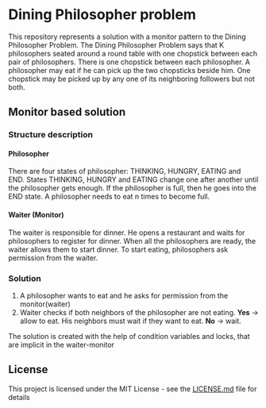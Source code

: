 # Dining Philosopher problem

This repository represents a solution with a monitor pattern to the Dining Philosopher Problem. The Dining Philosopher Problem says that K philosophers seated around a round table with one chopstick between each pair of philosophers. There is one chopstick between each philosopher. A philosopher may eat if he can pick up the two chopsticks beside him. One chopstick may be picked up by any one of its neighboring followers but not both.

## Monitor based solution

### Structure description

#### Philosopher 

There are four states of philosopher: THINKING, HUNGRY, EATING and END.
States THINKING, HUNGRY and EATING change one after another until the philosopher gets enough. If the philosopher is full, then he goes into the END state. 
A philosopher needs to eat n times to become full. 

#### Waiter (Monitor)

The waiter is responsible for dinner. He opens a restaurant and waits for philosophers to register for dinner. When all the philosophers are ready, the waiter allows them to start dinner. To start eating, philosophers ask permission from the waiter.

### Solution

1) A philosopher wants to eat and he asks for permission from the monitor(waiter)
2) Waiter checks if both neighbors of the philosopher are not eating.
  **Yes** -> allow to eat. His neighbors must wait if they want to eat.
  **No** -> wait.

The solution is created with the help of condition variables and locks, that are implicit in the waiter-monitor

## License

This project is licensed under the MIT License - see the [LICENSE.md](LICENSE.md) file for details

